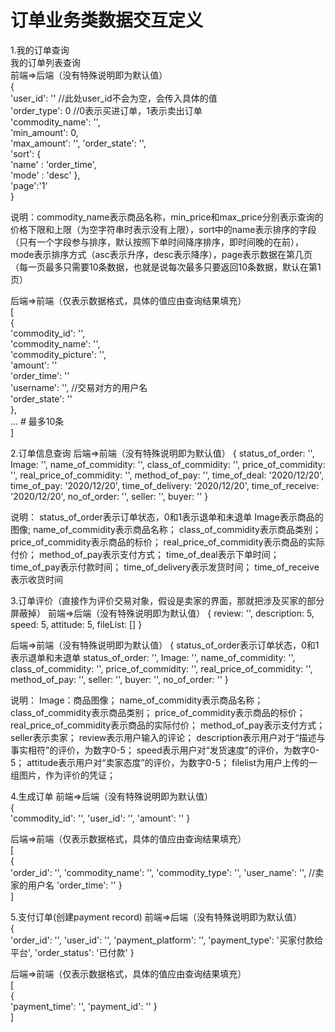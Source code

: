 # 订单业务类数据交互定义  
1.我的订单查询  
我的订单列表查询  
前端=>后端（没有特殊说明即为默认值）  
{  
    'user_id': '' //此处user_id不会为空，会传入具体的值  
    'order_type': 0 //0表示买进订单，1表示卖出订单  
    'commodity_name': '',  
    'min_amount': 0,  
    'max_amount': '',
    'order_state': '',  
    'sort': {  
        'name' : 'order_time',  
        'mode' : 'desc' 
    },  
    'page':'1'  
}  
  
说明：commodity_name表示商品名称，min_price和max_price分别表示查询的价格下限和上限（为空字符串时表示没有上限），sort中的name表示排序的字段（只有一个字段参与排序，默认按照下单时间降序排序，即时间晚的在前），mode表示排序方式（asc表示升序，desc表示降序），page表示数据在第几页（每一页最多只需要10条数据，也就是说每次最多只要返回10条数据，默认在第1页）  
  
后端=>前端（仅表示数据格式，具体的值应由查询结果填充）  
[  
    {  
        'commodity_id': '',  
        'commodity_name': '',  
        'commodity_picture': '',  
        'amount': ''  
        'order_time': ''  
        'username': '', //交易对方的用户名  
        'order_state': ''  
    },  
    ... # 最多10条  
]  


2.订单信息查询
后端=>前端（没有特殊说明即为默认值）
{
    status_of_order: '',
    Image: '',
    name_of_commidity: '',
    class_of_commidity: '',
    price_of_commidity: '',
    real_price_of_commidity: '',
    method_of_pay: '',
    time_of_deal: '2020/12/20',
    time_of_pay: '2020/12/20',
    time_of_delivery: '2020/12/20',
    time_of_receive: '2020/12/20',
    no_of_order: '',
    seller: '',
    buyer: ''
}

说明：
      status_of_order表示订单状态，0和1表示退单和未退单
      Image表示商品的图像;
      name_of_commidity表示商品名称；
      class_of_commidity表示商品类别；
      price_of_commidity表示商品的标价；
      real_price_of_commidity表示商品的实际付价；
      method_of_pay表示支付方式；
      time_of_deal表示下单时间；
      time_of_pay表示付款时间；
      time_of_delivery表示发货时间；
      time_of_receive表示收货时间


3.订单评价（直接作为评价交易对象，假设是卖家的界面，那就把涉及买家的部分屏蔽掉）
前端=>后端（没有特殊说明即为默认值）
{
    review: '',
    description: 5,
    speed: 5,
    attitude: 5,
    fileList: []
}

后端=>前端（没有特殊说明即为默认值）
{
    status_of_order表示订单状态，0和1表示退单和未退单
    status_of_order: '',
    Image: '',
    name_of_commidity: '',
    class_of_commidity: '',
    price_of_commidity: '',
    real_price_of_commidity: '',
    method_of_pay: '',
    seller: '',
    buyer: '',
    no_of_order: ''
}

说明：
    Image：商品图像；
    name_of_commidity表示商品名称；
    class_of_commidity表示商品类别；
    price_of_commidity表示商品的标价；
    real_price_of_commidity表示商品的实际付价；
    method_of_pay表示支付方式；
    seller表示卖家；
    review表示用户输入的评论；
    description表示用户对于“描述与事实相符”的评价，为数字0-5；
    speed表示用户对“发货速度”的评价，为数字0-5；
    attitude表示用户对“卖家态度”的评价，为数字0-5；
    filelist为用户上传的一组图片，作为评价的凭证；


4.生成订单
前端=>后端（没有特殊说明即为默认值）  
{  
        'commodity_id': '',
        'user_id': '',
        'amount': ''
}

后端=>前端（仅表示数据格式，具体的值应由查询结果填充）  
[  
    {   
        'order_id': '',
        'commodity_name': '',
        'commodity_type': '', 
        'user_name': '', //卖家的用户名
        'order_time': ''
    }  
]  

5.支付订单(创建payment record)
前端=>后端（没有特殊说明即为默认值）  
{  
        'order_id': '',
        'user_id': '',
        'payment_platform': '',
        'payment_type': '买家付款给平台',
        'order_status': '已付款'
}

后端=>前端（仅表示数据格式，具体的值应由查询结果填充）  
[  
    {   
        'payment_time': '',
        'payment_id': ''
    }  
]  